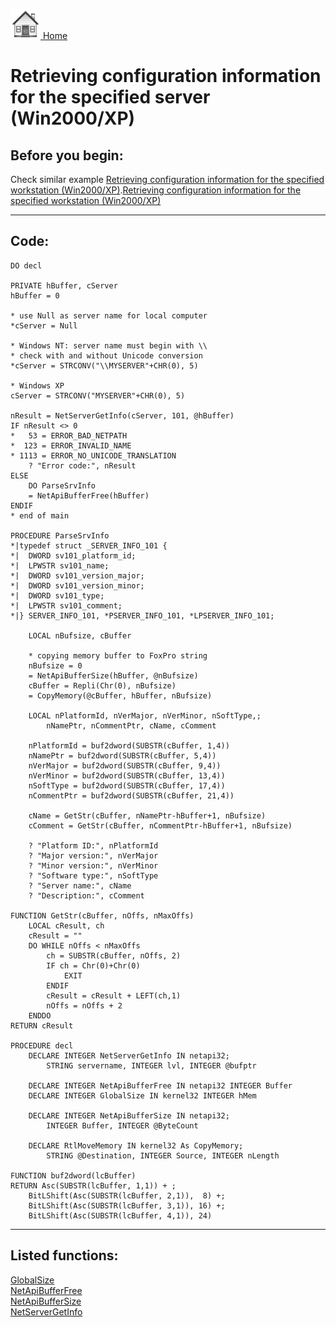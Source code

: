 [<img src="../images/home.png"> Home ](https://github.com/VFPX/Win32API)  

# Retrieving configuration information for the specified server (Win2000/XP)

## Before you begin:
Check similar example <a href="?example=436">Retrieving configuration information for the specified workstation (Win2000/XP)</a>.[Retrieving configuration information for the specified workstation (Win2000/XP)](sample_436.md)  
  
***  


## Code:
```foxpro  
DO decl

PRIVATE hBuffer, cServer
hBuffer = 0

* use Null as server name for local computer
*cServer = Null

* Windows NT: server name must begin with \\
* check with and without Unicode conversion
*cServer = STRCONV("\\MYSERVER"+CHR(0), 5)

* Windows XP
cServer = STRCONV("MYSERVER"+CHR(0), 5)

nResult = NetServerGetInfo(cServer, 101, @hBuffer)
IF nResult <> 0
*   53 = ERROR_BAD_NETPATH
*  123 = ERROR_INVALID_NAME
* 1113 = ERROR_NO_UNICODE_TRANSLATION
	? "Error code:", nResult
ELSE
	DO ParseSrvInfo
	= NetApiBufferFree(hBuffer)
ENDIF
* end of main

PROCEDURE ParseSrvInfo
*|typedef struct _SERVER_INFO_101 {
*|  DWORD sv101_platform_id;
*|  LPWSTR sv101_name;
*|  DWORD sv101_version_major;
*|  DWORD sv101_version_minor;
*|  DWORD sv101_type;
*|  LPWSTR sv101_comment;
*|} SERVER_INFO_101, *PSERVER_INFO_101, *LPSERVER_INFO_101;

	LOCAL nBufsize, cBuffer

	* copying memory buffer to FoxPro string
	nBufsize = 0
	= NetApiBufferSize(hBuffer, @nBufsize)
	cBuffer = Repli(Chr(0), nBufsize)
	= CopyMemory(@cBuffer, hBuffer, nBufsize)
	
	LOCAL nPlatformId, nVerMajor, nVerMinor, nSoftType,;
		nNamePtr, nCommentPtr, cName, cComment

	nPlatformId = buf2dword(SUBSTR(cBuffer, 1,4))
	nNamePtr = buf2dword(SUBSTR(cBuffer, 5,4))
	nVerMajor = buf2dword(SUBSTR(cBuffer, 9,4))
	nVerMinor = buf2dword(SUBSTR(cBuffer, 13,4))
	nSoftType = buf2dword(SUBSTR(cBuffer, 17,4))
	nCommentPtr = buf2dword(SUBSTR(cBuffer, 21,4))

	cName = GetStr(cBuffer, nNamePtr-hBuffer+1, nBufsize)
	cComment = GetStr(cBuffer, nCommentPtr-hBuffer+1, nBufsize)
	
	? "Platform ID:", nPlatformId
	? "Major version:", nVerMajor
	? "Minor version:", nVerMinor
	? "Software type:", nSoftType
	? "Server name:", cName
	? "Description:", cComment

FUNCTION GetStr(cBuffer, nOffs, nMaxOffs)
	LOCAL cResult, ch
	cResult = ""
	DO WHILE nOffs < nMaxOffs
		ch = SUBSTR(cBuffer, nOffs, 2)
		IF ch = Chr(0)+Chr(0)
			EXIT
		ENDIF
		cResult = cResult + LEFT(ch,1)
		nOffs = nOffs + 2
	ENDDO
RETURN cResult

PROCEDURE decl
	DECLARE INTEGER NetServerGetInfo IN netapi32;
		STRING servername, INTEGER lvl, INTEGER @bufptr

	DECLARE INTEGER NetApiBufferFree IN netapi32 INTEGER Buffer
	DECLARE INTEGER GlobalSize IN kernel32 INTEGER hMem

	DECLARE INTEGER NetApiBufferSize IN netapi32;
		INTEGER Buffer, INTEGER @ByteCount

	DECLARE RtlMoveMemory IN kernel32 As CopyMemory;
		STRING @Destination, INTEGER Source, INTEGER nLength

FUNCTION buf2dword(lcBuffer)
RETURN Asc(SUBSTR(lcBuffer, 1,1)) + ;
	BitLShift(Asc(SUBSTR(lcBuffer, 2,1)),  8) +;
	BitLShift(Asc(SUBSTR(lcBuffer, 3,1)), 16) +;
	BitLShift(Asc(SUBSTR(lcBuffer, 4,1)), 24)  
```  
***  


## Listed functions:
[GlobalSize](../libraries/kernel32/GlobalSize.md)  
[NetApiBufferFree](../libraries/netapi32/NetApiBufferFree.md)  
[NetApiBufferSize](../libraries/netapi32/NetApiBufferSize.md)  
[NetServerGetInfo](../libraries/netapi32/NetServerGetInfo.md)  
